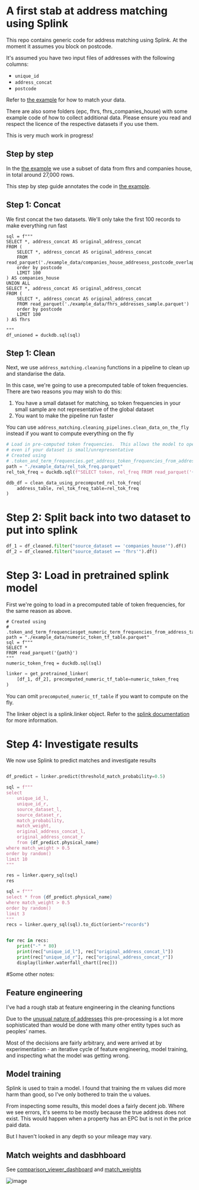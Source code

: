 # A first stab at address matching using Splink

This repo contains generic code for address matching using Splink. At the moment it assumes you block on postcode.

It's assumed you have two input files of addresses with the following columns:

- `unique_id`
- `address_concat`
- `postcode`

Refer to [the example](example.py) for how to match your data.

There are also some folders (epc, fhrs, fhrs_companies_house) with some example code of how to collect additional data. Please ensure you read and respect the licence of the respective datasets if you use them.

This is very much work in progress!

## Step by step

In the [the example](example.py) we use a subset of data from fhrs and companies house, in total around 27,000 rows.

This step by step guide annotates the code in [the example](example.py).

## Step 1: Concat

We first concat the two datasets.  We'll only take the first 100 records to make everything run fast

```
sql = f"""
SELECT *, address_concat AS original_address_concat
FROM (
    SELECT *, address_concat AS original_address_concat
    FROM read_parquet('./example_data/companies_house_addresess_postcode_overlap.parquet')
    order by postcode
    LIMIT 100
) AS companies_house
UNION ALL
SELECT *, address_concat AS original_address_concat
FROM (
    SELECT *, address_concat AS original_address_concat
    FROM read_parquet('./example_data/fhrs_addresses_sample.parquet')
    order by postcode
    LIMIT 100
) AS fhrs

"""
df_unioned = duckdb.sql(sql)
```

## Step 1: Clean

Next, we use `address_matching.cleaning` functions in a pipeline to clean up and standarise the data.

In this case, we're going to use a precomputed table of token frequencies.  There are two reasons you may wish to do this:
1. You have a small dataset for matching, so token frequencies in your small sample are not representative of the global dataset
2. You want to make the pipeline run faster

You can use `address_matching.cleaning_pipelines.clean_data_on_the_fly` instead if you want to compute everything on the fly

```python
# Load in pre-computed token frequencies.  This allows the model to operatre
# even if your dataset is small/unrepresentative
# Created using
# .token_and_term_frequencies.get_address_token_frequencies_from_address_table
path = "./example_data/rel_tok_freq.parquet"
rel_tok_freq = duckdb.sql(f"SELECT token, rel_freq FROM read_parquet('{path}')")

ddb_df = clean_data_using_precomputed_rel_tok_freq(
    address_table, rel_tok_freq_table=rel_tok_freq
)
```

# Step 2: Split back into two dataset to put into splink

```python
df_1 = df_cleaned.filter("source_dataset == 'companies_house'").df()
df_2 = df_cleaned.filter("source_dataset == 'fhrs'").df()
```

# Step 3: Load in pretrained splink model

First we're going to load in a precomputed table of token frequencies, for the same reason as above.

```
# Created using
# .token_and_term_frequenciesget_numeric_term_frequencies_from_address_table
path = "./example_data/numeric_token_tf_table.parquet"
sql = f"""
SELECT *
FROM read_parquet('{path}')
"""
numeric_token_freq = duckdb.sql(sql)
```


```python
linker = get_pretrained_linker(
    [df_1, df_2], precomputed_numeric_tf_table=numeric_token_freq
)
```

You can omit `precomputed_numeric_tf_table` if you want to compute on the fly.

The linker object is a splink.linker object.  Refer to the [splink documentation](https://moj-analytical-services.github.io/splink/) for more information.

# Step 4: Investigate results

We now use Splink to predict matches and investigate results

```python

df_predict = linker.predict(threshold_match_probability=0.5)

sql = f"""
select
    unique_id_l,
    unique_id_r,
    source_dataset_l,
    source_dataset_r,
    match_probability,
    match_weight,
    original_address_concat_l,
    original_address_concat_r
    from {df_predict.physical_name}
where match_weight > 0.5
order by random()
limit 10
"""

res = linker.query_sql(sql)
res

sql = f"""
select * from {df_predict.physical_name}
where match_weight > 0.5
order by random()
limit 3
"""
recs = linker.query_sql(sql).to_dict(orient="records")


for rec in recs:
    print("-" * 80)
    print(rec["unique_id_l"], rec["original_address_concat_l"])
    print(rec["unique_id_r"], rec["original_address_concat_r"])
    display(linker.waterfall_chart([rec]))

```

#Some other notes:

## Feature engineering

I've had a rough stab at feature engineering in the cleaning functions

Due to the [unusual nature of addresses](https://www.mjt.me.uk/posts/falsehoods-programmers-believe-about-addresses/) this pre-processing is a lot more sophisticated than would be done with many other entity types such as peoples' names.

Most of the decisions are fairly arbitrary, and were arrived at by experimentation - an iterative cycle of feature engineering, model training, and inspecting what the model was getting wrong.

## Model training

Splink is used to train a model. I found that training the m values did more harm than good, so I've only bothered to train the u values.

From inspecting some results, this model does a fairly decent job. Where we see errors, it's seems to be mostly because the true address does not exist. This would happen when a property has an EPC but is not in the price paid data.

But I haven't looked in any depth so your mileage may vary.

## Match weights and dasbhboard

See [comparison_viewer_dashboard](comparison_viewer_dashboard.html) and [match_weights](match_weights.html)

![image](https://github.com/RobinL/address_matching_example/assets/2608005/7f025849-c7e2-4687-b0ae-8cabbe3977b9)
